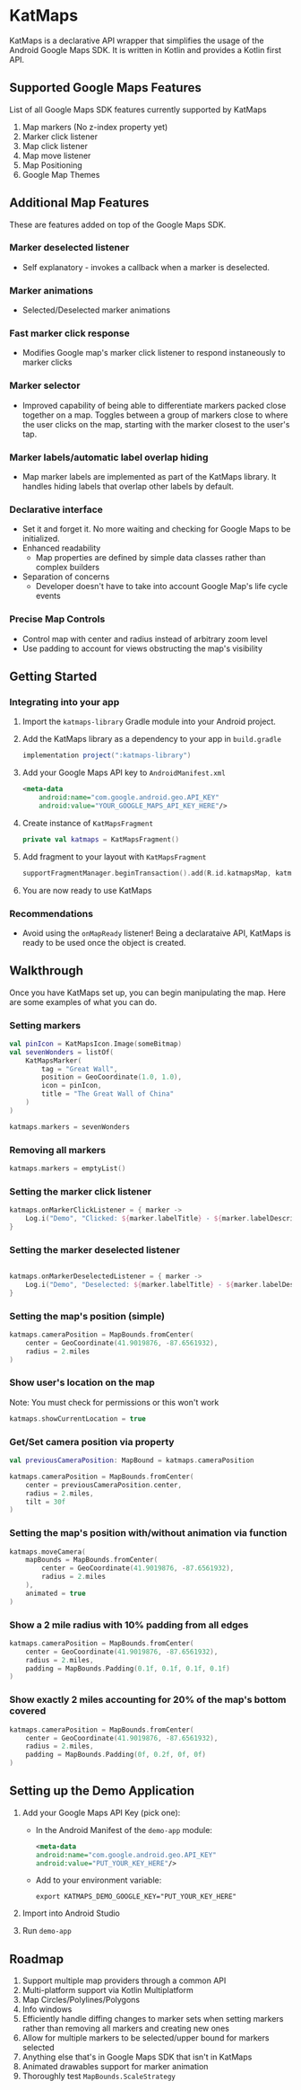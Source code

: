 # KatMaps

KatMaps is a declarative API wrapper that simplifies the usage of the Android Google Maps SDK. It is written in Kotlin and provides a Kotlin first API.

## Supported Google Maps Features

List of all Google Maps SDK features currently supported by KatMaps

1. Map markers (No z-index property yet)
2. Marker click listener
3. Map click listener
4. Map move listener
4. Map Positioning
3. Google Map Themes

## Additional Map Features

These are features added on top of the Google Maps SDK.

### Marker deselected listener

- Self explanatory - invokes a callback when a marker is deselected.

### Marker animations

- Selected/Deselected marker animations

### Fast marker click response

- Modifies Google map's marker click listener to respond instaneously to marker clicks

### Marker selector

- Improved capability of being able to differentiate markers packed close together on a map. Toggles between a group of markers close to where the user clicks on the map, starting with the marker closest to the user's tap.

### Marker labels/automatic label overlap hiding

- Map marker labels are implemented as part of the KatMaps library. It handles hiding labels that overlap other labels by default.

### Declarative interface

- Set it and forget it. No more waiting and checking for Google Maps to be initialized.
- Enhanced readability
	- Map properties are defined by simple data classes rather than complex builders
- Separation of concerns
	- Developer doesn't have to take into account Google Map's life cycle events

### Precise Map Controls

- Control map with center and radius instead of arbitrary zoom level
- Use padding to account for views obstructing the map's visibility

## Getting Started

### Integrating into your app

1. Import the `katmaps-library` Gradle module into your Android project.

2. Add the KatMaps library as a dependency to your app in `build.gradle`

	```groovy
	implementation project(":katmaps-library")
	```

3. Add your Google Maps API key to `AndroidManifest.xml`

	```xml
    <meta-data
	    android:name="com.google.android.geo.API_KEY"
	    android:value="YOUR_GOOGLE_MAPS_API_KEY_HERE"/>
	```

4. Create instance of `KatMapsFragment`

	```kotlin
	private val katmaps = KatMapsFragment()
	```

5. Add fragment to your layout with `KatMapsFragment`

	```kotlin
	supportFragmentManager.beginTransaction().add(R.id.katmapsMap, katmaps).commit()
	```

6. You are now ready to use KatMaps


### Recommendations

- Avoid using the `onMapReady` listener! Being a declarataive API, KatMaps is ready to be used once the object is created.

## Walkthrough

Once you have KatMaps set up, you can begin manipulating the map. Here are some examples of what you can do.

### Setting markers

```kotlin
val pinIcon = KatMapsIcon.Image(someBitmap)
val sevenWonders = listOf(
	KatMapsMarker(
		tag = "Great Wall",
		position = GeoCoordinate(1.0, 1.0),
		icon = pinIcon,
		title = "The Great Wall of China"
	)
)

katmaps.markers = sevenWonders
```

### Removing all markers

```kotlin
katmaps.markers = emptyList()
```

### Setting the marker click listener

```kotlin
katmaps.onMarkerClickListener = { marker ->
    Log.i("Demo", "Clicked: ${marker.labelTitle} - ${marker.labelDescription}")
}
```

### Setting the marker deselected listener

```kotlin

katmaps.onMarkerDeselectedListener = { marker ->
    Log.i("Demo", "Deselected: ${marker.labelTitle} - ${marker.labelDescription}")
}
```

### Setting the map's position (simple)

```kotlin
katmaps.cameraPosition = MapBounds.fromCenter(
    center = GeoCoordinate(41.9019876, -87.6561932),
    radius = 2.miles
)
```

### Show user's location on the map

Note: You must check for permissions or this won't work

```kotlin
katmaps.showCurrentLocation = true
```

### Get/Set camera position via property

```kotlin
val previousCameraPosition: MapBound = katmaps.cameraPosition

katmaps.cameraPosition = MapBounds.fromCenter(
    center = previousCameraPosition.center,
    radius = 2.miles,
    tilt = 30f
)
```

### Setting the map's position with/without animation via function

```kotlin
katmaps.moveCamera(
    mapBounds = MapBounds.fromCenter(
        center = GeoCoordinate(41.9019876, -87.6561932),
        radius = 2.miles
    ),
    animated = true
)
```

### Show a 2 mile radius with 10% padding from all edges

```kotlin
katmaps.cameraPosition = MapBounds.fromCenter(
    center = GeoCoordinate(41.9019876, -87.6561932),
    radius = 2.miles,
    padding = MapBounds.Padding(0.1f, 0.1f, 0.1f, 0.1f)
)
```

### Show exactly 2 miles accounting for 20% of the map's bottom covered

```kotlin
katmaps.cameraPosition = MapBounds.fromCenter(
    center = GeoCoordinate(41.9019876, -87.6561932),
    radius = 2.miles,
    padding = MapBounds.Padding(0f, 0.2f, 0f, 0f)
)
```

## Setting up the Demo Application

1. Add your Google Maps API Key (pick one):
	- In the Android Manifest of the `demo-app` module: 
	
		```xml
		<meta-data
		android:name="com.google.android.geo.API_KEY"
		android:value="PUT_YOUR_KEY_HERE"/>
		```
	
	- Add to your environment variable: 

		`export KATMAPS_DEMO_GOOGLE_KEY="PUT_YOUR_KEY_HERE"`

2. Import into Android Studio
3. Run `demo-app`

## Roadmap

1. Support multiple map providers through a common API
2. Multi-platform support via Kotlin Multiplatform
3. Map Circles/Polylines/Polygons
4. Info windows
5. Efficiently handle diffing changes to marker sets when setting markers rather than removing all markers and creating new ones
6. Allow for multiple markers to be selected/upper bound for markers selected
7. Anything else that's in Google Maps SDK that isn't in KatMaps
8. Animated drawables support for marker animation
9. Thoroughly test `MapBounds.ScaleStrategy`
